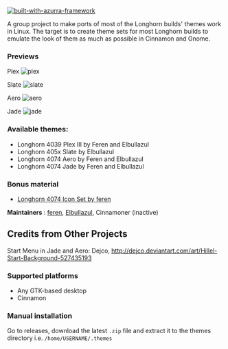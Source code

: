 [![built-with-azurra-framework](https://github.com/Elbullazul/Azurra_framework/raw/assets/azurra_framework_smaller.png)](https://github.com/Elbullazul/Azurra_framework)

A group project to make ports of most of the Longhorn builds' themes work in Linux. The target is to create theme sets for most Longhorn builds to emulate the look of them as much as possible in Cinnamon and Gnome.

### Previews
Plex
![plex](https://b00merang.weebly.com/uploads/1/6/8/1/16813022/windows-longhorn-plex_1_orig.png)

Slate
![slate](https://b00merang.weebly.com/uploads/1/6/8/1/16813022/windows-longhorn-slate_1_orig.png)

Aero
![aero](https://b00merang.weebly.com/uploads/1/6/8/1/16813022/windows-longhorn-aero_1_orig.png)

Jade
![jade](https://b00merang.weebly.com/uploads/1/6/8/1/16813022/windows-longhorn-jade_1_orig.png)

### Available themes:
- Longhorn 4039 Plex III by Feren and Elbullazul
- Longhorn 405x Slate by Elbullazul
- Longhorn 4074 Aero by Feren and Elbullazul
- Longhorn 4074 Jade by Feren and Elbullazul

### Bonus material
- [Longhorn 4074 Icon Set by feren](https://github.com/B00merang-Artwork/Windows-Longhorn)

**Maintainers** : [feren](https://github.com/feren), [Elbullazul](https://github.com/Elbullazul), Cinnamoner (inactive)

## Credits from Other Projects ##
Start Menu in Jade and Aero: Dejco, http://dejco.deviantart.com/art/Hillel-Start-Background-527435193

### Supported platforms
- Any GTK-based desktop
- Cinnamon

### Manual installation
Go to releases, download the latest `.zip` file and extract it to the themes directory i.e. `/home/USERNAME/.themes`
